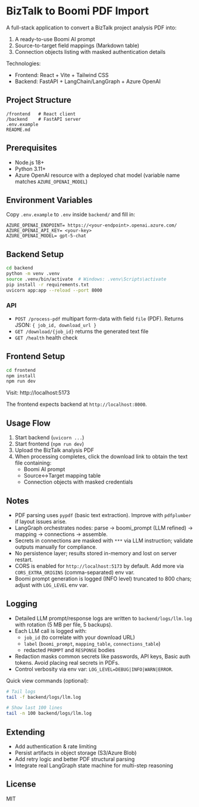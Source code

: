# BizTalk to Boomi PDF Import

A full-stack application to convert a BizTalk project analysis PDF into:

1. A ready-to-use Boomi AI prompt
2. Source-to-target field mappings (Markdown table)
3. Connection objects listing with masked authentication details

Technologies:
- Frontend: React + Vite + Tailwind CSS
- Backend: FastAPI + LangChain/LangGraph + Azure OpenAI

## Project Structure
```
/frontend   # React client
/backend    # FastAPI server
.env.example
README.md
```

## Prerequisites
- Node.js 18+
- Python 3.11+
- Azure OpenAI resource with a deployed chat model (variable name matches `AZURE_OPENAI_MODEL`)

## Environment Variables
Copy `.env.example` to `.env` inside `backend/` and fill in:
```
AZURE_OPENAI_ENDPOINT= https://<your-endpoint>.openai.azure.com/
AZURE_OPENAI_API_KEY= <your-key>
AZURE_OPENAI_MODEL= gpt-5-chat
```

## Backend Setup
```bash
cd backend
python -m venv .venv
source .venv/bin/activate  # Windows: .venv\Scripts\activate
pip install -r requirements.txt
uvicorn app:app --reload --port 8000
```

### API
- `POST /process-pdf` multipart form-data with field `file` (PDF). Returns JSON: `{ job_id, download_url }`
- `GET /download/{job_id}` returns the generated text file
- `GET /health` health check

## Frontend Setup
```bash
cd frontend
npm install
npm run dev
```
Visit: http://localhost:5173

The frontend expects backend at `http://localhost:8000`.

## Usage Flow
1. Start backend (`uvicorn ...`)
2. Start frontend (`npm run dev`)
3. Upload the BizTalk analysis PDF
4. When processing completes, click the download link to obtain the text file containing:
   - Boomi AI prompt
   - Source↔Target mapping table
   - Connection objects with masked credentials

## Notes
- PDF parsing uses `pypdf` (basic text extraction). Improve with `pdfplumber` if layout issues arise.
- LangGraph orchestrates nodes: parse → boomi_prompt (LLM refined) → mapping → connections → assemble.
- Secrets in connections are masked with `***` via LLM instruction; validate outputs manually for compliance.
- No persistence layer; results stored in-memory and lost on server restart.
- CORS is enabled for `http://localhost:5173` by default. Add more via `CORS_EXTRA_ORIGINS` (comma-separated) env var.
- Boomi prompt generation is logged (INFO level) truncated to 800 chars; adjust with `LOG_LEVEL` env var.

## Logging
- Detailed LLM prompt/response logs are written to `backend/logs/llm.log` with rotation (5 MB per file, 5 backups).
- Each LLM call is logged with:
   - `job_id` (to correlate with your download URL)
   - `label` (`boomi_prompt`, `mapping_table`, `connections_table`)
   - redacted `PROMPT` and `RESPONSE` bodies
- Redaction masks common secrets like passwords, API keys, Basic auth tokens. Avoid placing real secrets in PDFs.
- Control verbosity via env var: `LOG_LEVEL=DEBUG|INFO|WARN|ERROR`.

Quick view commands (optional):
```bash
# Tail logs
tail -f backend/logs/llm.log

# Show last 100 lines
tail -n 100 backend/logs/llm.log
```

## Extending
- Add authentication & rate limiting
- Persist artifacts in object storage (S3/Azure Blob)
- Add retry logic and better PDF structural parsing
- Integrate real LangGraph state machine for multi-step reasoning

## License
MIT
